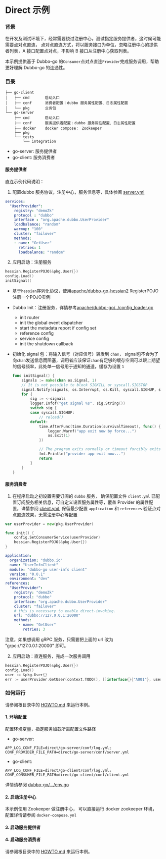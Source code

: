 # Direct 示例

### 背景

在开发及测试环境下，经常需要绕过注册中心，测试指定服务提供者，这时候可能需要点对点直连，
点对点直连方式，将以服务接口为单位，忽略注册中心的提供者列表，A 接口配置点对点，不影响 B 接口从注册中心获取列表。

本示例提供基于 Dubbo-go 的`Consumer`点对点直连`Provider`完成服务调用，帮助更好理解 Dubbo-go 的连通性。


### 目录

```
├── go-client     
│   ├── cmd       启动入口
│   ├── conf      消费者配置：dubbo 服务属性配置、日志属性配置
│   └── pkg       业务包  
└── go-server     
    ├── cmd       启动入口
    ├── conf      服务提供者配置：dubbo 服务属性配置、日志属性配置
    ├── docker    docker compose： Zookeeper 
    ├── pkg
    └── tests
        └── integration
```

- go-server: 服务提供者
- go-client: 服务消费者

#### 服务提供者

直连示例代码说明：

1. 配置dubbo 服务协议，注册中心，服务信息等，具体参阅 [server.yml](go-server/conf/server.yml)

```yaml
services:
  "UserProvider":
    registry: "demoZk"
    protocol : "dubbo"
    interface : "org.apache.dubbo.UserProvider"
    loadbalance: "random"
    warmup: "100"
    cluster: "failover"
    methods:
    - name: "GetUser"
      retries: 1
      loadbalance: "random"
```

2. 应用启动：注册服务

```go
hessian.RegisterPOJO(&pkg.User{})
config.Load()
initSignal()
```

- 基于`hessian`序列化协议，使用[apache/dubbo-go-hessian2](https://github.com/apache/dubbo-go-hessian2) RegisterPOJO注册一个POJO实例
- Dubbo Init：注册服务，详情参考[apache/dubbo-go/../config_loader.go](https://github.com/apache/dubbo-go/blob/master/config/config_loader.go)
    - init router
    - init the global event dispatcher
    - start the metadata report if config set
    - reference config
    - service config
    - init the shutdown callback
- 初始化 signal 包：将输入信号（对应信号）转发到 `chan`， signal包不会为了向`chan`发送信息而阻塞，调用者应该保证`chan`有足够的缓存空间可以跟上期望的信号频率，此处单一信号用于通知的通道，缓存为设置 `1`
    
    ```go
    func initSignal() {
        signals := make(chan os.Signal, 1)
        // It is not possible to block SIGKILL or syscall.SIGSTOP
        signal.Notify(signals, os.Interrupt, os.Kill, syscall.SIGHUP, syscall.SIGQUIT, syscall.SIGTERM, syscall.SIGINT)
        for {
            sig := <-signals
            logger.Infof("get signal %s", sig.String())
            switch sig {
            case syscall.SIGHUP:
                // reload()
            default:
                time.AfterFunc(time.Duration(survivalTimeout), func() {
                    logger.Warnf("app exit now by force...")
                    os.Exit(1)
                })
    
                // The program exits normally or timeout forcibly exits.
                fmt.Println("provider app exit now...")
                return
            }
        }
    }
    ```

#### 服务消费者

1. 在程序启动之初设置需要订阅的 `dubbo` 服务，
   确保配置文件 `client.yml` 已配置订阅服务相关信息，可自定义设置服务属性等，覆盖 Provider 的属性配置，详情参阅 [client.yml](go-client/conf/client.yml),
   保留最少配置 `application` 和 `references` 验证点对点直连效果，无需注册中心等配置

```go
var userProvider = new(pkg.UserProvider)

func init() {
    config.SetConsumerService(userProvider)
    hessian.RegisterPOJO(&pkg.User{})
}
```

```yaml
application:
  organization: "dubbo.io"
  name: "UserInfoClient"
  module: "dubbo-go user-info client"
  version: "0.0.1"
  environment: "dev"
references:
  "UserProvider":
    registry: "demoZk"
    protocol: "dubbo"
    interface: "org.apache.dubbo.UserProvider"
    cluster: "failover"
    # this is necessary to enable direct-invoking.
    url: "dubbo://127.0.0.1:20000"
    methods:
      - name: "GetUser"
        retries: 3
```

注意，如果想调用 gRPC 服务，只需要把上面的 url 改为 ”grpc://127.0.0.1:20000" 即可。

2. 应用启动：直连服务，完成一次服务调用

```go
hessian.RegisterPOJO(&pkg.User{})
config.Load()
user := &pkg.User{}
err := userProvider.GetUser(context.TODO(), []interface{}{"A001"}, user)
```


### 如何运行
请参阅根目录中的 [HOWTO.md](../HOWTO_zh.md) 来运行本例。

#### 1. 环境配置

配置环境变量，指定服务加载所需配置文件路径

- go-server:

```shell
APP_LOG_CONF_FILE=direct/go-server/conf/log.yml;
CONF_PROVIDER_FILE_PATH=direct/go-server/conf/server.yml
```

- go-client:

```shell
APP_LOG_CONF_FILE=direct/go-client/conf/log.yml;
CONF_CONSUMER_FILE_PATH=direct/go-client/conf/client.yml
```

详情请参阅 [dubbo-go/.../env.go](https://github.com/apache/dubbo-go/blob/master/common/constant/env.go)


#### 2. 启动注册中心

本示例使用 Zookeeper 做注册中心， 可以直接运行 docker zookeeper 环境，配置详情请参阅 `docker-compose.yml`

#### 3. 启动服务提供者
#### 4. 启动服务消费者


请参阅根目录中的 [HOWTO.md](../HOWTO_zh.md) 来运行本例。

